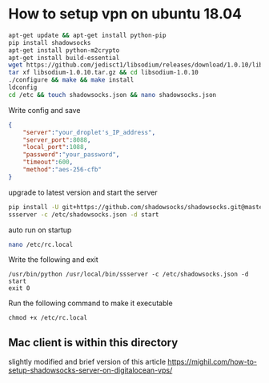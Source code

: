 # How to setup vpn on ubuntu 18.04

```bash
apt-get update && apt-get install python-pip
pip install shadowsocks
apt-get install python-m2crypto
apt-get install build-essential
wget https://github.com/jedisct1/libsodium/releases/download/1.0.10/libsodium-1.0.10.tar.gz
tar xf libsodium-1.0.10.tar.gz && cd libsodium-1.0.10
./configure && make && make install
ldconfig
cd /etc && touch shadowsocks.json && nano shadowsocks.json
```

Write config and save

```json
{
	"server":"your_droplet's_IP_address",
	"server_port":8088,
	"local_port":1088,
	"password":"your_password",
	"timeout":600,
	"method":"aes-256-cfb"
}
```

upgrade to latest version and start the server

```bash
pip install -U git+https://github.com/shadowsocks/shadowsocks.git@master
ssserver -c /etc/shadowsocks.json -d start
```

auto run on startup

```bash
nano /etc/rc.local
```

Write the following and exit

```
/usr/bin/python /usr/local/bin/ssserver -c /etc/shadowsocks.json -d start
exit 0
```

Run the following command to make it executable

```
chmod +x /etc/rc.local
```

## Mac client is within this directory

slightly modified and brief version of this article https://mighil.com/how-to-setup-shadowsocks-server-on-digitalocean-vps/